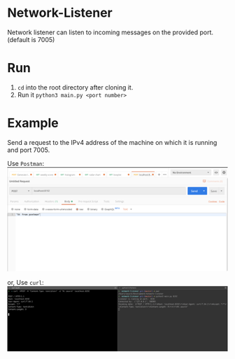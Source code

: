 # Network-Listener
Network listener can listen to incoming messages on the provided port. (default is 7005)

# Run
1) `cd` into the root directory after cloning it.   
2) Run it `python3 main.py <port number>`  

# Example  
Send a request to the IPv4 address of the machine on which it is running and port 7005.    

Use `Postman`:  
![](2020-01-23-15-11-45.png)   

  
  

or, Use `curl`:  
![](2020-01-23-15-12-42.png)



